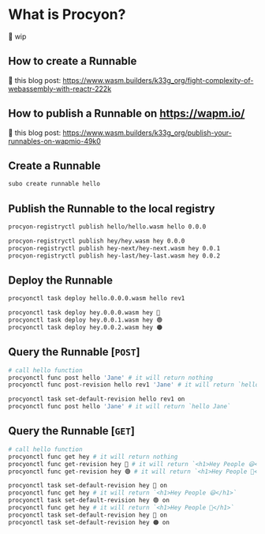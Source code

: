 # What is Procyon?

🚧 wip

## How to create a Runnable

👀 this blog post: https://www.wasm.builders/k33g_org/fight-complexity-of-webassembly-with-reactr-222k

## How to publish a Runnable on https://wapm.io/

👀 this blog post: https://www.wasm.builders/k33g_org/publish-your-runnables-on-wapmio-49k0


## Create a Runnable
```bash
subo create runnable hello
```

## Publish the Runnable to the local registry
```bash
procyon-registryctl publish hello/hello.wasm hello 0.0.0

procyon-registryctl publish hey/hey.wasm hey 0.0.0
procyon-registryctl publish hey-next/hey-next.wasm hey 0.0.1
procyon-registryctl publish hey-last/hey-last.wasm hey 0.0.2
```

## Deploy the Runnable
```bash
procyonctl task deploy hello.0.0.0.wasm hello rev1

procyonctl task deploy hey.0.0.0.wasm hey 🔵
procyonctl task deploy hey.0.0.1.wasm hey 🟢
procyonctl task deploy hey.0.0.2.wasm hey 🟠
```

## Query the Runnable [`POST`]

```bash
# call hello function
procyonctl func post hello 'Jane' # it will return nothing
procyonctl func post-revision hello rev1 'Jane' # it will return `hello Jane`

procyonctl task set-default-revision hello rev1 on
procyonctl func post hello 'Jane' # it will return `hello Jane`
```

## Query the Runnable [`GET`]

```bash
# call hello function
procyonctl func get hey # it will return nothing
procyonctl func get-revision hey 🔵 # it will return `<h1>Hey People 😃</h1>`
procyonctl func get-revision hey 🟢 # it will return `<h1>Hey People 🎃</h1>`

procyonctl task set-default-revision hey 🔵 on
procyonctl func get hey # it will return `<h1>Hey People 😃</h1>`
procyonctl task set-default-revision hey 🟢 on
procyonctl func get hey # it will return `<h1>Hey People 🎃</h1>`
procyonctl task set-default-revision hey 🔵 on
procyonctl task set-default-revision hey 🟠 on
```

